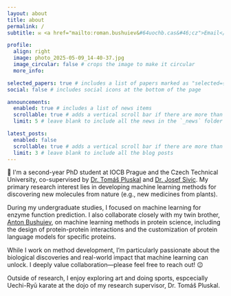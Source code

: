 ```yaml
---
layout: about
title: about
permalink: /
subtitle: ✉️ <a href="mailto:roman.bushuiev&#64uochb.cas&#46;cz">Email</a> | 🔹 <a href="https://www.linkedin.com/in/roman-bushuiev/">LinkedIn</a> | 🦋 <a href="https://bsky.app/profile/roman-bushuiev.bsky.social">Bluesky</a> | 🎓 <a href="https://scholar.google.com/citations?user=zs8gt4UAAAAJ&hl=en">Google scholar</a> | &lt;/&gt; <a href="https://github.com/roman-bushuiev">GitHub</a> | 🤗 <a href="https://huggingface.co/roman-bushuiev">HuggingFace</a>

profile:
  align: right
  image: photo_2025-05-09_14-40-37.jpg
  image_circular: false # crops the image to make it circular
  more_info:

selected_papers: true # includes a list of papers marked as "selected={true}"
social: false # includes social icons at the bottom of the page

announcements:
  enabled: true # includes a list of news items
  scrollable: true # adds a vertical scroll bar if there are more than 3 news items
  limit: 5 # leave blank to include all the news in the `_news` folder

latest_posts:
  enabled: false
  scrollable: true # adds a vertical scroll bar if there are more than 3 new posts items
  limit: 3 # leave blank to include all the blog posts
---
```


👋 I'm a second-year PhD student at IOCB Prague and the Czech Technical University, co-supervised by [Dr. Tomáš Pluskal](https://pluskal.group.uochb.cz/en) and [Dr. Josef Sivic](https://impact.ciirc.cvut.cz/). My primary research interest lies in developing machine learning methods for discovering new molecules from nature (e.g., new medicines from plants).

During my undergraduate studies, I focused on machine learning for enzyme function prediction. I also collaborate closely with my twin brother, [Anton Bushuiev](https://www.linkedin.com/in/anton-bushuiev/?originalSubdomain=cz), on machine learning methods in protein science, including the design of protein-protein interactions and the customization of protein language models for specific proteins.

While I work on method development, I’m particularly passionate about the biological discoveries and real-world impact that machine learning can unlock. I deeply value collaboration—please feel free to reach out! 😉

Outside of research, I enjoy exploring art and doing sports, espcecially Uechi-Ryū karate at the dojo of my research supervisor, Dr. Tomáš Pluskal.
